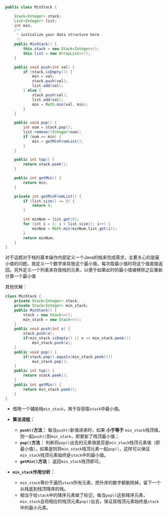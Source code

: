 ```java
public class MinStack {

    Stack<Integer> stack;
    List<Integer> list;
    int min;
    /**
     * initialize your data structure here.
     */
    public MinStack() {
        this.stack = new Stack<Integer>();
        this.list = new ArrayList<>();
    }

    public void push(int val) {
        if (stack.isEmpty()) {
            min = val;
            stack.push(val);
            list.add(val);
        } else {
            stack.push(val);
            list.add(val);
            min = Math.min(val, min);
        }
    }

    public void pop() {
        int num = stack.pop();
        list.remove((Integer)num);
        if (num == min) {
            min = getMinFromList();
        }
    }

    public int top() {
        return stack.peek();
    }

    public int getMin() {
        return min;
    }

    private int getMinFromList() {
        if (list.size() == 0) {
            return 0;
        }

        int minNum = list.get(0);
        for (int i = 1; i < list.size(); i++) {
            minNum = Math.min(minNum,list.get(i));
        }
        return minNum;
    }
}

```

对于这题对于栈的基本操作内部定义一个Java的栈来完成需求，主要关心的是最小值的问题，我定义一个数字来存放这个最小值，每次取最小值时将这个值直接返回。另外定义一个列表来存放栈的元素，以便于如果此时的最小值被移除之后重新计算一个最小值


其他优解：
```java
class MinStack {
    private Stack<Integer> stack;
    private Stack<Integer> min_stack;
    public MinStack() {
        stack = new Stack<>();
        min_stack = new Stack<>();
    }
    public void push(int x) {
        stack.push(x);
        if(min_stack.isEmpty() || x <= min_stack.peek())
            min_stack.push(x);
    }
    public void pop() {
        if(stack.pop().equals(min_stack.peek()))
            min_stack.pop();
    }
    public int top() {
        return stack.peek();
    }
    public int getMin() {
        return min_stack.peek();
    }
}
```

- 借用一个辅助栈`min_stack`，用于存获取`stack`中最小值。

- **算法流程：**
    - **`push()`方法：** 每当`push()`新值进来时，如果 **小于等于** `min_stack`栈顶值，则一起`push()`到`min_stack`，即更新了栈顶最小值；
    - **`pop()`方法：** 判断将`pop()`出去的元素值是否是`min_stack`栈顶元素值（即最小值），如果是则将`min_stack`栈顶元素一起`pop()`，这样可以保证`min_stack`栈顶元素始终是`stack`中的最小值。
    - **`getMin()`方法：** 返回`min_stack`栈顶即可。

- **`min_stack`作用分析：**
    - `min_stack`等价于遍历`stack`所有元素，把升序的数字都删除掉，留下一个从栈底到栈顶降序的栈。
    - 相当于给`stack`中的降序元素做了标记，每当`pop()`这些降序元素，`min_stack`会将相应的栈顶元素`pop()`出去，保证其栈顶元素始终是`stack`中的最小元素。
